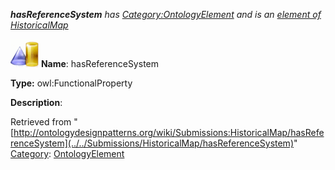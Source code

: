 ___hasReferenceSystem__ has [Category:OntologyElement](../../Category/OntologyElement "Category:OntologyElement") and is an [element of](../../Property/ElementOf "Property:ElementOf") [HistoricalMap](../../Submissions/HistoricalMap "Submissions:HistoricalMap")_


  




[![ObjectProperty](../../images/thumb/c/c3/ObjectProperty.gif/45px-ObjectProperty.gif)](../../Image/ObjectProperty.gif "ObjectProperty")
__Name__: hasReferenceSystem 


__Type:__ owl:FunctionalProperty 


__Description__: 





Retrieved from "[http://ontologydesignpatterns.org/wiki/Submissions:HistoricalMap/hasReferenceSystem](../../Submissions/HistoricalMap/hasReferenceSystem)"
 [Category](http://ontologydesignpatterns.org/wiki/Special:Categories "Special:Categories"): [OntologyElement](../../Category/OntologyElement "Category:OntologyElement")